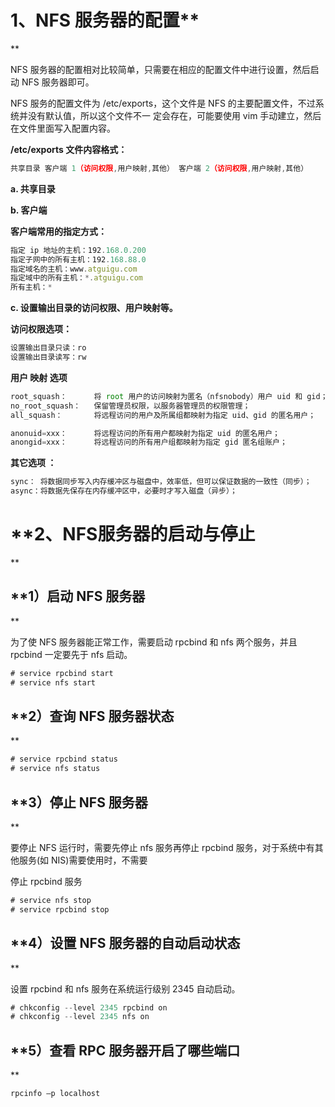 # **1、NFS 服务器的配置******

  NFS 服务器的配置相对比较简单，只需要在相应的配置文件中进行设置，然后启动 NFS 服务器即可。

NFS 服务的配置文件为 /etc/exports，这个文件是 NFS 的主要配置文件，不过系统并没有默认值，所以这个文件不一定会存在，可能要使用 vim 手动建立，然后在文件里面写入配置内容。

**/etc/exports 文件内容格式：**

```javascript
共享目录 客户端 1（访问权限,用户映射,其他） 客户端 2（访问权限,用户映射,其他）
```

**a. 共享目录**

**b. 客户端**

**客户端常用的指定方式：**

```javascript
指定 ip 地址的主机：192.168.0.200
指定子网中的所有主机：192.168.88.0
指定域名的主机：www.atguigu.com
指定域中的所有主机：*.atguigu.com
所有主机：*
```

**c. 设置输出目录的访问权限、用户映射等。**

**访问权限选项：**

```javascript
设置输出目录只读：ro
设置输出目录读写：rw
```

**用户 映射 选项**

```javascript
root_squash：      将 root 用户的访问映射为匿名（nfsnobody）用户 uid 和 gid；（默认生效）
no_root_squash：   保留管理员权限，以服务器管理员的权限管理；
all_squash：       将远程访问的用户及所属组都映射为指定 uid、gid 的匿名用户；
anonuid=xxx：      将远程访问的所有用户都映射为指定 uid 的匿名用户；
anongid=xxx：      将远程访问的所有用户组都映射为指定 gid 匿名组账户；
```

**其它选项 ：**

```javascript
sync： 将数据同步写入内存缓冲区与磁盘中，效率低，但可以保证数据的一致性（同步）；
async：将数据先保存在内存缓冲区中，必要时才写入磁盘（异步）；
```

# **2、NFS服务器的启动与停止**

## **1）启动 NFS 服务器**

为了使 NFS 服务器能正常工作，需要启动 rpcbind 和 nfs 两个服务，并且 rpcbind 一定要先于 nfs 启动。

```javascript
# service rpcbind start
# service nfs start
```

## **2）查询 NFS 服务器状态**

```javascript
# service rpcbind status
# service nfs status
```

## **3）停止 NFS 服务器**

要停止 NFS 运行时，需要先停止 nfs 服务再停止 rpcbind 服务，对于系统中有其他服务(如 NIS)需要使用时，不需要

停止 rpcbind 服务

```javascript
# service nfs stop
# service rpcbind stop
```

## **4）设置 NFS 服务器的自动启动状态**

设置 rpcbind 和 nfs 服务在系统运行级别 2345 自动启动。

```javascript
# chkconfig --level 2345 rpcbind on
# chkconfig --level 2345 nfs on
```

## **5）查看 RPC 服务器开启了哪些端口**

```javascript
rpcinfo –p localhost
```